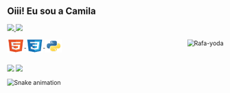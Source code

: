 ## Oiii! Eu sou a Camila
 <div>
  <a href="https://github.com/camilafigueiredo0101">
  <img height="180em" src="https://github-readme-stats.vercel.app/api?username=camilafigueiredo0101&show_icons=true&theme=dracula&include_all_commits=true&count_private=true"/>
  <img height="180em" src="https://github-readme-stats.vercel.app/api/top-langs/?username=camilafigueiredo0101&layout=compact&langs_count=16&theme=dracula"/>
</div>
<div style="display: inline_block"><br>
 
  <img align="center" alt="Cami-HTML" height="30" width="40" src="https://raw.githubusercontent.com/devicons/devicon/master/icons/html5/html5-original.svg">
  <img align="center" alt="Cami-CSS" height="30" width="40" src="https://raw.githubusercontent.com/devicons/devicon/master/icons/css3/css3-original.svg">
  <img align="center" alt="Cami-Python" height="30" width="40" src="https://raw.githubusercontent.com/devicons/devicon/master/icons/python/python-original.svg">
 <img align="right" alt="Rafa-yoda" src="https://cdn.discordapp.com/attachments/795358919417397249/825430589581688872/hi.gif">
 

 
</div>
  
  ##
 
<div> 
 
  <a href="https://instagram.com/milafigx" target="_blank"><img src="https://img.shields.io/badge/-Instagram-%23E4405F?style=for-the-badge&logo=instagram&logoColor=white" target="_blank"></a>
  <a href="https://www.linkedin.com/in/camila-figueiredo-b67b871a1/" target="_blank"><img src="https://img.shields.io/badge/-LinkedIn-%230077B5?style=for-the-badge&logo=linkedin&logoColor=white" target="_blank"></a> 
 
  ![Snake animation](https://github.com/camilafigueiredo0101/camilafigueiredo0101blob/output/github-contribution-grid-snake.svg)
 
</div>

